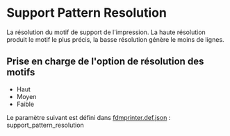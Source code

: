 # Support Pattern Resolution

La résolution du motif de support de l'impression. La haute résolution produit le motif le plus précis, la basse résolution génère le moins de lignes.

## Prise en charge de l'option de résolution des motifs 

- Haut
- Moyen
- Faible

Le paramètre suivant est défini dans [fdmprinter.def.json](https://github.com/smartavionics/Cura/blob/mb-master/resources/definitions/fdmprinter.def.json) : support_pattern_resolution
